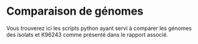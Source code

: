 # Comparaison de génomes

Vous trouverez ici les scripts python ayant servi à comparer les génomes des isolats et K96243 comme présenté dans le rapport associé.
